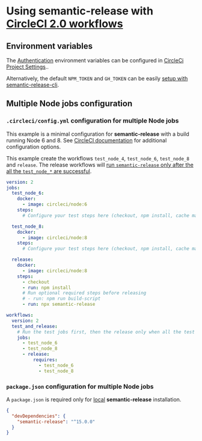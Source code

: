 # Using semantic-release with [CircleCI 2.0 workflows](https://circleci.com/docs/2.0/workflows)

## Environment variables

The [Authentication](../01-usage/ci-configuration.md#authentication) environment variables can be configured in [CircleCi Project Settings](https://circleci.com/docs/2.0/env-vars/#adding-environment-variables-in-the-app)..

Alternatively, the default `NPM_TOKEN` and `GH_TOKEN` can be easily [setup with semantic-release-cli](../01-usage/getting-started.md#guided-setup-through-semantic-release-cli).

## Multiple Node jobs configuration

### `.circleci/config.yml` configuration for multiple Node jobs

This example is a minimal configuration for **semantic-release** with a build running Node 6 and 8. See [CircleCI documentation](https://circleci.com/docs/2.0) for additional configuration options.

This example create the workflows `test_node_4`, `test_node_6`, `test_node_8` and `release`. The release workflows will [run `semantic-release` only after the all the `test_node_*` are successful](../01-usage/ci-configuration.md#run-semantic-release-only-after-all-tests-succeeded).

```yaml
version: 2
jobs:
  test_node_6:
    docker:
      - image: circleci/node:6
    steps:
      # Configure your test steps here (checkout, npm install, cache management, tests etc...)

  test_node_8:
    docker:
      - image: circleci/node:8
    steps:
      # Configure your test steps here (checkout, npm install, cache management, tests etc...)

  release:
    docker:
      - image: circleci/node:8
    steps:
      - checkout
      - run: npm install
      # Run optional required steps before releasing
      # - run: npm run build-script
      - run: npx semantic-release

workflows:
  version: 2
  test_and_release:
    # Run the test jobs first, then the release only when all the test jobs are successful
    jobs:
      - test_node_6
      - test_node_8
      - release:
          requires:
            - test_node_6
            - test_node_8
```

### `package.json` configuration for multiple Node jobs

A `package.json` is required only for [local](../01-usage/installation.md#local-installation) **semantic-release** installation.

```json
{
  "devDependencies": {
    "semantic-release": "^15.0.0"
  }
}
```
